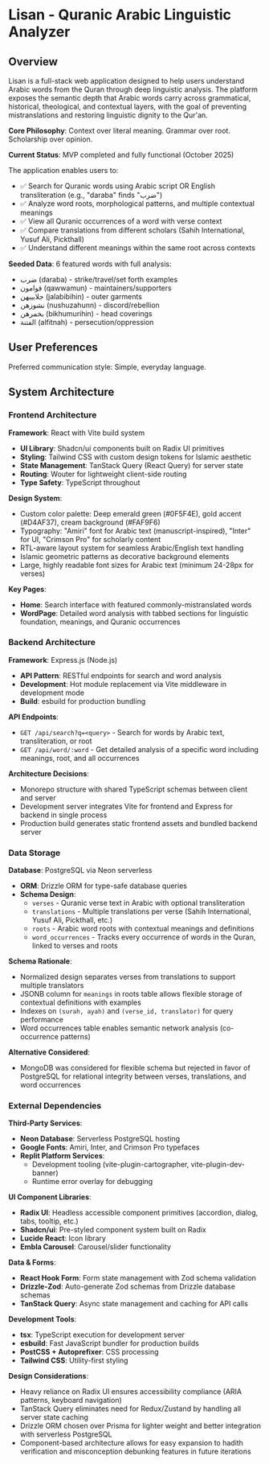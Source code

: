 # Lisan - Quranic Arabic Linguistic Analyzer

## Overview

Lisan is a full-stack web application designed to help users understand Arabic words from the Quran through deep linguistic analysis. The platform exposes the semantic depth that Arabic words carry across grammatical, historical, theological, and contextual layers, with the goal of preventing mistranslations and restoring linguistic dignity to the Qur'an.

**Core Philosophy**: Context over literal meaning. Grammar over root. Scholarship over opinion.

**Current Status**: MVP completed and fully functional (October 2025)

The application enables users to:
- ✅ Search for Quranic words using Arabic script OR English transliteration (e.g., "daraba" finds "ضرب")
- ✅ Analyze word roots, morphological patterns, and multiple contextual meanings
- ✅ View all Quranic occurrences of a word with verse context
- ✅ Compare translations from different scholars (Sahih International, Yusuf Ali, Pickthall)
- ✅ Understand different meanings within the same root across contexts

**Seeded Data**: 6 featured words with full analysis:
- ضرب (daraba) - strike/travel/set forth examples
- قوامون (qawwamun) - maintainers/supporters
- جلابيبهن (jalabibihin) - outer garments
- نشوزهن (nushuzahunn) - discord/rebellion
- بخمرهن (bikhumurihin) - head coverings
- الفتنة (alfitnah) - persecution/oppression

## User Preferences

Preferred communication style: Simple, everyday language.

## System Architecture

### Frontend Architecture

**Framework**: React with Vite build system
- **UI Library**: Shadcn/ui components built on Radix UI primitives
- **Styling**: Tailwind CSS with custom design tokens for Islamic aesthetic
- **State Management**: TanStack Query (React Query) for server state
- **Routing**: Wouter for lightweight client-side routing
- **Type Safety**: TypeScript throughout

**Design System**:
- Custom color palette: Deep emerald green (#0F5F4E), gold accent (#D4AF37), cream background (#FAF9F6)
- Typography: "Amiri" font for Arabic text (manuscript-inspired), "Inter" for UI, "Crimson Pro" for scholarly content
- RTL-aware layout system for seamless Arabic/English text handling
- Islamic geometric patterns as decorative background elements
- Large, highly readable font sizes for Arabic text (minimum 24-28px for verses)

**Key Pages**:
- **Home**: Search interface with featured commonly-mistranslated words
- **WordPage**: Detailed word analysis with tabbed sections for linguistic foundation, meanings, and Quranic occurrences

### Backend Architecture

**Framework**: Express.js (Node.js)
- **API Pattern**: RESTful endpoints for search and word analysis
- **Development**: Hot module replacement via Vite middleware in development mode
- **Build**: esbuild for production bundling

**API Endpoints**:
- `GET /api/search?q=<query>` - Search for words by Arabic text, transliteration, or root
- `GET /api/word/:word` - Get detailed analysis of a specific word including meanings, root, and all occurrences

**Architecture Decisions**:
- Monorepo structure with shared TypeScript schemas between client and server
- Development server integrates Vite for frontend and Express for backend in single process
- Production build generates static frontend assets and bundled backend server

### Data Storage

**Database**: PostgreSQL via Neon serverless
- **ORM**: Drizzle ORM for type-safe database queries
- **Schema Design**:
  - `verses` - Quranic verse text in Arabic with optional transliteration
  - `translations` - Multiple translations per verse (Sahih International, Yusuf Ali, Pickthall, etc.)
  - `roots` - Arabic word roots with contextual meanings and definitions
  - `word_occurrences` - Tracks every occurrence of words in the Quran, linked to verses and roots

**Schema Rationale**:
- Normalized design separates verses from translations to support multiple translators
- JSONB column for `meanings` in roots table allows flexible storage of contextual definitions with examples
- Indexes on `(surah, ayah)` and `(verse_id, translator)` for query performance
- Word occurrences table enables semantic network analysis (co-occurrence patterns)

**Alternative Considered**: 
- MongoDB was considered for flexible schema but rejected in favor of PostgreSQL for relational integrity between verses, translations, and word occurrences

### External Dependencies

**Third-Party Services**:
- **Neon Database**: Serverless PostgreSQL hosting
- **Google Fonts**: Amiri, Inter, and Crimson Pro typefaces
- **Replit Platform Services**: 
  - Development tooling (vite-plugin-cartographer, vite-plugin-dev-banner)
  - Runtime error overlay for debugging

**UI Component Libraries**:
- **Radix UI**: Headless accessible component primitives (accordion, dialog, tabs, tooltip, etc.)
- **Shadcn/ui**: Pre-styled component system built on Radix
- **Lucide React**: Icon library
- **Embla Carousel**: Carousel/slider functionality

**Data & Forms**:
- **React Hook Form**: Form state management with Zod schema validation
- **Drizzle-Zod**: Auto-generate Zod schemas from Drizzle database schemas
- **TanStack Query**: Async state management and caching for API calls

**Development Tools**:
- **tsx**: TypeScript execution for development server
- **esbuild**: Fast JavaScript bundler for production builds
- **PostCSS + Autoprefixer**: CSS processing
- **Tailwind CSS**: Utility-first styling

**Design Considerations**:
- Heavy reliance on Radix UI ensures accessibility compliance (ARIA patterns, keyboard navigation)
- TanStack Query eliminates need for Redux/Zustand by handling all server state caching
- Drizzle ORM chosen over Prisma for lighter weight and better integration with serverless PostgreSQL
- Component-based architecture allows for easy expansion to hadith verification and misconception debunking features in future iterations